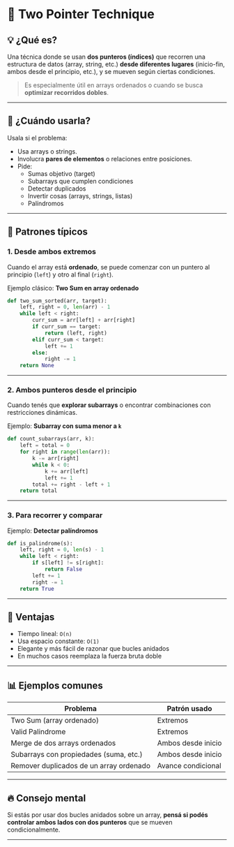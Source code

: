 # 👫 Two Pointer Technique

## 💡 ¿Qué es?

Una técnica donde se usan **dos punteros (índices)** que recorren una estructura de datos (array, string, etc.) **desde diferentes lugares** (inicio-fin, ambos desde el principio, etc.), y se mueven según ciertas condiciones.

> Es especialmente útil en arrays ordenados o cuando se busca **optimizar recorridos dobles**.

---

## 🎯 ¿Cuándo usarla?

Usala si el problema:
- Usa arrays o strings.
- Involucra **pares de elementos** o relaciones entre posiciones.
- Pide:
  - Sumas objetivo (target)
  - Subarrays que cumplen condiciones
  - Detectar duplicados
  - Invertir cosas (arrays, strings, listas)
  - Palíndromos

---

## 🔁 Patrones típicos

### 1. **Desde ambos extremos**

Cuando el array está **ordenado**, se puede comenzar con un puntero al principio (`left`) y otro al final (`right`).

Ejemplo clásico: **Two Sum en array ordenado**

```python
def two_sum_sorted(arr, target):
    left, right = 0, len(arr) - 1
    while left < right:
        curr_sum = arr[left] + arr[right]
        if curr_sum == target:
            return (left, right)
        elif curr_sum < target:
            left += 1
        else:
            right -= 1
    return None
```

---

### 2. **Ambos punteros desde el principio**

Cuando tenés que **explorar subarrays** o encontrar combinaciones con restricciones dinámicas.

Ejemplo: **Subarray con suma menor a `k`**

```python
def count_subarrays(arr, k):
    left = total = 0
    for right in range(len(arr)):
        k -= arr[right]
        while k < 0:
            k += arr[left]
            left += 1
        total += right - left + 1
    return total
```

---

### 3. **Para recorrer y comparar**

Ejemplo: **Detectar palíndromos**

```python
def is_palindrome(s):
    left, right = 0, len(s) - 1
    while left < right:
        if s[left] != s[right]:
            return False
        left += 1
        right -= 1
    return True
```

---

## 🔧 Ventajas

- Tiempo lineal: `O(n)`
- Usa espacio constante: `O(1)`
- Elegante y más fácil de razonar que bucles anidados
- En muchos casos reemplaza la fuerza bruta doble

---

## 📊 Ejemplos comunes

| Problema                                 | Patrón usado          |
|------------------------------------------|------------------------|
| Two Sum (array ordenado)                 | Extremos               |
| Valid Palindrome                         | Extremos               |
| Merge de dos arrays ordenados            | Ambos desde inicio     |
| Subarrays con propiedades (suma, etc.)   | Ambos desde inicio     |
| Remover duplicados de un array ordenado  | Avance condicional     |

---

## 🔥 Consejo mental

Si estás por usar dos bucles anidados sobre un array, **pensá si podés controlar ambos lados con dos punteros** que se mueven condicionalmente.

---
